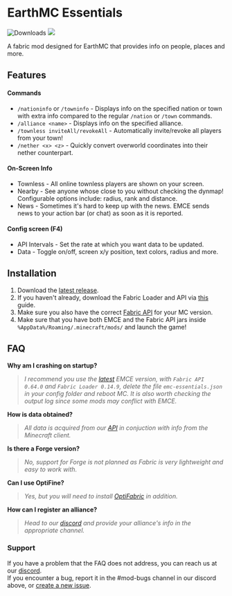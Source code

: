 # EarthMC Essentials 
![Downloads](https://img.shields.io/github/downloads/EarthMC-Toolkit/EarthMCEssentials/total)
<a href="https://discord.gg/AVtgkcRgFs">
  <img src="https://img.shields.io/discord/966271635894190090?logo=discord"><a/>
             
A fabric mod designed for EarthMC that provides info on people, places and more.

## Features
#### Commands
  - `/nationinfo` or `/towninfo` - Displays info on the specified nation or town with extra info compared to the regular `/nation` or `/town` commands.
  - `/alliance <name>` - Displays info on the specified alliance.
  - `/townless inviteAll/revokeAll` - Automatically invite/revoke all players from your town!
  - `/nether <x> <z>` - Quickly convert overworld coordinates into their nether counterpart.
#### On-Screen Info
  - Townless - All online townless players are shown on your screen.
  - Nearby - See anyone whose close to you without checking the dynmap! Configurable options include: radius, rank and distance.
  - News - Sometimes it's hard to keep up with the news. EMCE sends news to your action bar (or chat) as soon as it is reported.
#### Config screen (F4)
  - API Intervals - Set the rate at which you want data to be updated.
  - Data - Toggle on/off, screen x/y position, text colors, radius and more.

## Installation
1. Download the [latest release](https://github.com/EarthMC-Toolkit/EarthMCEssentials/releases/latest).
2. If you haven't already, download the Fabric Loader and API via [this](https://fabricmc.net/wiki/player:tutorials:install_mcl:windows) guide.
3. Make sure you also have the correct [Fabric API](https://www.curseforge.com/minecraft/mc-mods/fabric-api/files) for your MC version.
4. Make sure that you have both EMCE and the Fabric API jars inside `%AppData%/Roaming/.minecraft/mods/` and launch the game!
  
## FAQ
**Why am I crashing on startup?**
>*I recommend you use the [latest](https://github.com/EarthMC-Toolkit/EarthMCEssentials/releases/latest) EMCE version, with `Fabric API 0.64.0` and `Fabric Loader 0.14.9`, delete the file `emc-essentials.json` in your config folder and reboot MC. It is also worth checking the output log since some mods may conflict with EMCE.*

**How is data obtained?**
>*All data is acquired from our [API](https://emc-toolkit.vercel.app/api) in conjuction with info from the Minecraft client.*
  
**Is there a Forge version?**
>*No, support for Forge is not planned as Fabric is very lightweight and easy to work with.*

**Can I use OptiFine?**
>*Yes, but you will need to install [OptiFabric](https://www.curseforge.com/minecraft/mc-mods/optifabric/files) in addition.*

**How can I register an alliance?**
>*Head to our [discord](https://discord.gg/AVtgkcRgFs) and provide your alliance's info in the appropriate channel.*

### Support
If you have a problem that the FAQ does not address, you can reach us at our [discord](https://discord.gg/AVtgkcRgFs).<br>
If you encounter a bug, report it in the #mod-bugs channel in our discord above, or [create a new issue](https://github.com/EarthMC-Toolkit/EarthMCEssentials/issues/new).
